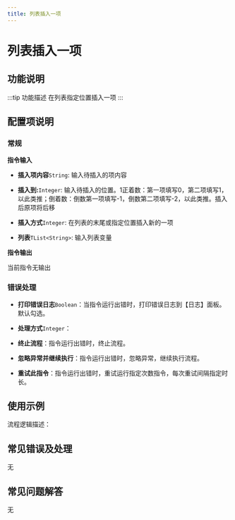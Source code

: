 ```yaml
---
title: 列表插入一项
---
```


# 列表插入一项

## 功能说明

:::tip 功能描述
在列表指定位置插入一项
:::

## 配置项说明

### 常规

**指令输入**

- **插入项内容**`String`: 输入待插入的项内容

- **插入到:**`Integer`: 输入待插入的位置。1正着数：第一项填写0，第二项填写1，以此类推；倒着数：倒数第一项填写-1，倒数第二项填写-2，以此类推。插入后原项将后移

- **插入方式**`Integer`: 在列表的末尾或指定位置插入新的一项

- **列表**`TList<String>`: 输入列表变量


**指令输出**

当前指令无输出

### 错误处理

- **打印错误日志**`Boolean`：当指令运行出错时，打印错误日志到【日志】面板。默认勾选。

- **处理方式**`Integer`：

 - **终止流程**：指令运行出错时，终止流程。

 - **忽略异常并继续执行**：指令运行出错时，忽略异常，继续执行流程。

 - **重试此指令**：指令运行出错时，重试运行指定次数指令，每次重试间隔指定时长。

## 使用示例

流程逻辑描述：

## 常见错误及处理

无

## 常见问题解答

无

